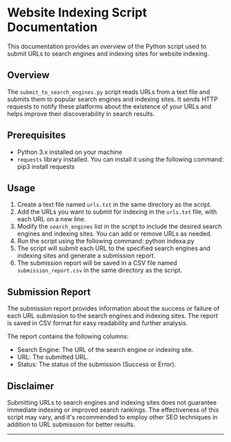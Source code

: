 # Website Indexing Script Documentation

This documentation provides an overview of the Python script used to submit URLs to search engines and indexing sites for website indexing.

## Overview

The `submit_to_search_engines.py` script reads URLs from a text file and submits them to popular search engines and indexing sites. It sends HTTP requests to notify these platforms about the existence of your URLs and helps improve their discoverability in search results.

## Prerequisites

- Python 3.x installed on your machine
- `requests` library installed. You can install it using the following command: pip3 install requests


## Usage

1. Create a text file named `urls.txt` in the same directory as the script.
2. Add the URLs you want to submit for indexing in the `urls.txt` file, with each URL on a new line.
3. Modify the `search_engines` list in the script to include the desired search engines and indexing sites. You can add or remove URLs as needed.
4. Run the script using the following command: python indexa.py
5. The script will submit each URL to the specified search engines and indexing sites and generate a submission report.
6. The submission report will be saved in a CSV file named `submission_report.csv` in the same directory as the script.

## Submission Report

The submission report provides information about the success or failure of each URL submission to the search engines and indexing sites. The report is saved in CSV format for easy readability and further analysis.

The report contains the following columns:

- Search Engine: The URL of the search engine or indexing site.
- URL: The submitted URL.
- Status: The status of the submission (Success or Error).

## Disclaimer

Submitting URLs to search engines and indexing sites does not guarantee immediate indexing or improved search rankings. The effectiveness of this script may vary, and it's recommended to employ other SEO techniques in addition to URL submission for better results.

---

